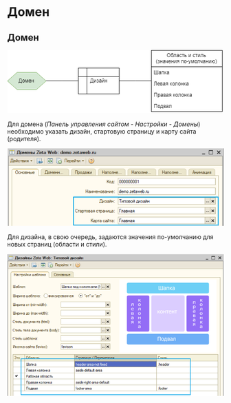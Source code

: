 # Домен

## Домен

![](../.gitbook/assets/image%20%28153%29.png)

Для домена \(_Панель управления сайтом - Настройки - Домены_\) необходимо указать дизайн, стартовую страницу и карту сайта \(родителя\).

![](../.gitbook/assets/image%20%2855%29.png)

Для дизайна, в свою очередь, задаются значения по-умолчанию для новых страниц \(области и стили\).

![](../.gitbook/assets/image%20%2829%29.png)

